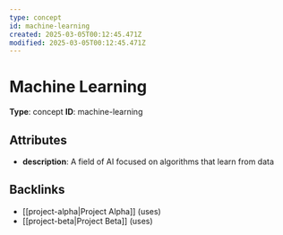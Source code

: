 ```yaml
---
type: concept
id: machine-learning
created: 2025-03-05T00:12:45.471Z
modified: 2025-03-05T00:12:45.471Z
---
```


# Machine Learning

**Type**: concept
**ID**: machine-learning

## Attributes

- **description**: A field of AI focused on algorithms that learn from data

## Backlinks

- [[project-alpha|Project Alpha]] (uses)
- [[project-beta|Project Beta]] (uses)

